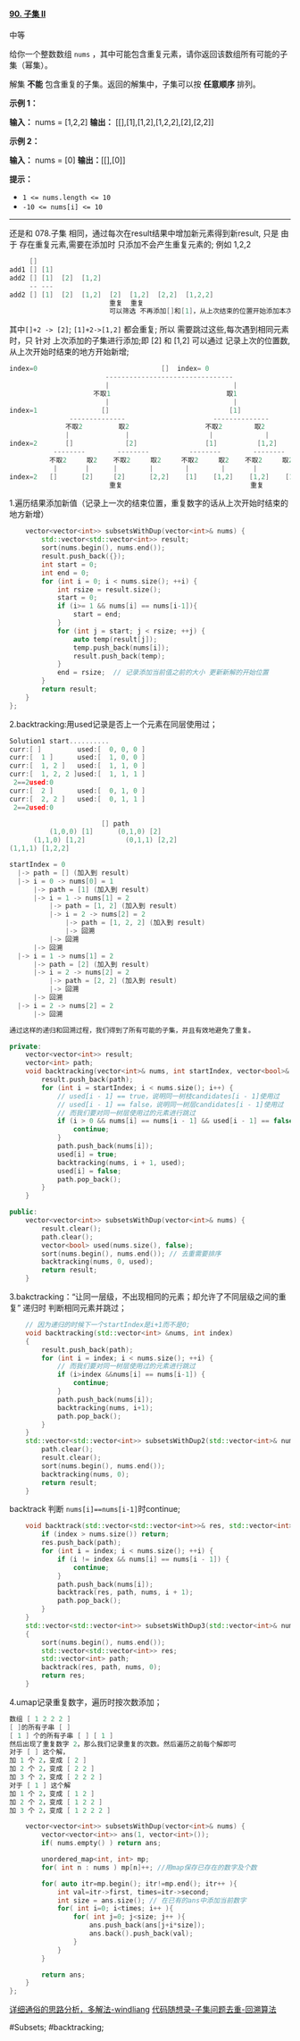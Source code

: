 #### [90. 子集 II](https://leetcode.cn/problems/subsets-ii/)

中等

给你一个整数数组 `nums` ，其中可能包含重复元素，请你返回该数组所有可能的子集（幂集）。

解集 **不能** 包含重复的子集。返回的解集中，子集可以按 **任意顺序** 排列。

**示例 1：**

**输入：** nums = [1,2,2]
**输出：** \[[],[1],[1,2],[1,2,2],[2],[2,2]\]

**示例 2：**

**输入：** nums = [0]
**输出：**\[[],[0]\]

**提示：**

- `1 <= nums.length <= 10`
- `-10 <= nums[i] <= 10`
---- ----
还是和 078.子集 相同，通过每次在result结果中增加新元素得到新result,
只是 由于 存在重复元素,需要在添加时 只添加不会产生重复元素的;
例如 1,2,2
```c
     []
add1 [] [1]
add2 [] [1]  [2]  [1,2]
     -- ---
add2 [] [1]  [2]  [1,2]  [2]  [1,2]  [2,2]  [1,2,2]
                         重复  重复
                         可以筛选 不再添加[]和[1]，从上次结束的位置开始添加本次的2
```
其中`[]+2 -> [2]`; `[1]+2->[1,2]` 都会重复;
所以 需要跳过这些,每次遇到相同元素时，只 针对 上次添加的子集进行添加;即 [2] 和 [1,2]
可以通过 记录上次的位置数,从上次开始时结束的地方开始新增;

```cpp
index=0                               []  index= 0
                        --------------------------------
                        |                               |
                     不取1                             取1
                        |                               |
index=1                []                              [1]
               --------------                      --------------
              不取2         取2                   不取2        取2
              |              |                    |             |
index=2       []             [2]                 [1]          [1,2]
           --------        --------          --------        --------
          不取2     取2    不取2     取2     不取2     取2    不取2     取2
           |       |      |        |        |        |       |        |
index=2   []      [2]     [2]      [2,2]    [1]    [1,2]    [1,2]    [1,2,2]
                         重复                                重复

```
1.遍历结果添加新值（记录上一次的结束位置，重复数字的话从上次开始时结束的地方新增）
```cpp
    vector<vector<int>> subsetsWithDup(vector<int>& nums) {
        std::vector<std::vector<int>> result;
        sort(nums.begin(), nums.end());
        result.push_back({});
        int start = 0;
        int end = 0;
        for (int i = 0; i < nums.size(); ++i) {
            int rsize = result.size();
            start = 0;
            if (i>= 1 && nums[i] == nums[i-1]){
                start = end;
            }
            for (int j = start; j < rsize; ++j) {
                auto temp(result[j]);
                temp.push_back(nums[i]);
                result.push_back(temp);
            }
            end = rsize;  // 记录添加当前值之前的大小 更新新解的开始位置
        }
        return result;
    }
};
```

2.backtracking:用used记录是否上一个元素在同层使用过；
```c
Solution1 start..........
curr:[ ]         used:[  0, 0, 0 ]
curr:[  1 ]      used:[  1, 0, 0 ]
curr:[  1, 2 ]   used:[  1, 1, 0 ]
curr:[  1, 2, 2 ]used:[  1, 1, 1 ]
 2==2used:0
curr:[  2 ]      used:[  0, 1, 0 ]
curr:[  2, 2 ]   used:[  0, 1, 1 ]
 2==2used:0

                       [] path
          (1,0,0) [1]      (0,1,0) [2]
      (1,1,0) [1,2]          (0,1,1) [2,2]
(1,1,1) [1,2,2]

startIndex = 0
  |-> path = [] (加入到 result)
  |-> i = 0 -> nums[0] = 1
      |-> path = [1] (加入到 result)
      |-> i = 1 -> nums[1] = 2
          |-> path = [1, 2] (加入到 result)
          |-> i = 2 -> nums[2] = 2
              |-> path = [1, 2, 2] (加入到 result)
              |-> 回溯
          |-> 回溯
      |-> 回溯
  |-> i = 1 -> nums[1] = 2
      |-> path = [2] (加入到 result)
      |-> i = 2 -> nums[2] = 2
          |-> path = [2, 2] (加入到 result)
          |-> 回溯
      |-> 回溯
  |-> i = 2 -> nums[2] = 2
      |-> 回溯

通过这样的递归和回溯过程，我们得到了所有可能的子集，并且有效地避免了重复。
```

```cpp
private:
    vector<vector<int>> result;
    vector<int> path;
    void backtracking(vector<int>& nums, int startIndex, vector<bool>& used) {
        result.push_back(path);
        for (int i = startIndex; i < nums.size(); i++) {
            // used[i - 1] == true，说明同一树枝candidates[i - 1]使用过
            // used[i - 1] == false，说明同一树层candidates[i - 1]使用过
            // 而我们要对同一树层使用过的元素进行跳过
            if (i > 0 && nums[i] == nums[i - 1] && used[i - 1] == false) {
                continue;
            }
            path.push_back(nums[i]);
            used[i] = true;
            backtracking(nums, i + 1, used);
            used[i] = false;
            path.pop_back();
        }
    }

public:
    vector<vector<int>> subsetsWithDup(vector<int>& nums) {
        result.clear();
        path.clear();
        vector<bool> used(nums.size(), false);
        sort(nums.begin(), nums.end()); // 去重需要排序
        backtracking(nums, 0, used);
        return result;
    }

```

3.bakctracking：“让同一层级，不出现相同的元素；却允许了不同层级之间的重复”
递归时 判断相同元素并跳过；
```cpp
    // 因为递归的时候下一个startIndex是i+1而不是0;
    void backtracking(std::vector<int> &nums, int index)
    {
        result.push_back(path);
        for (int i = index; i < nums.size(); ++i) {
            // 而我们要对同一树层使用过的元素进行跳过
            if (i>index &&nums[i] == nums[i-1]) {
                continue;
            }
            path.push_back(nums[i]);
            backtracking(nums, i+1);
            path.pop_back();
        }
    }
    std::vector<std::vector<int>> subsetsWithDup2(std::vector<int>& nums) {
        path.clear();
        result.clear();
        sort(nums.begin(), nums.end());
        backtracking(nums, 0);
        return result;
    }
```
backtrack 判断 `nums[i]==nums[i-1]`时continue;
```cpp
    void backtrack(std::vector<std::vector<int>>& res, std::vector<int>& path, std::vector<int>& nums, int index) {
        if (index > nums.size()) return;
        res.push_back(path);
        for (int i = index; i < nums.size(); ++i) {
            if (i != index && nums[i] == nums[i - 1]) {
                continue;
            }
            path.push_back(nums[i]);
            backtrack(res, path, nums, i + 1);
            path.pop_back();
        }
    }
    std::vector<std::vector<int>> subsetsWithDup3(std::vector<int>& nums)
    {
        sort(nums.begin(), nums.end());
        std::vector<std::vector<int>> res;
        std::vector<int> path;
        backtrack(res, path, nums, 0);
        return res;
    }
```

4.umap记录重复数字，遍历时按次数添加；
```c
数组 [ 1 2 2 2 ]
[ ]的所有子串 [ ]
[ 1 ] 个的所有子串 [ ] [ 1 ]
然后出现了重复数字 2，那么我们记录重复的次数。然后遍历之前每个解即可
对于 [ ] 这个解，
加 1 个 2，变成 [ 2 ]
加 2 个 2，变成 [ 2 2 ]
加 3 个 2，变成 [ 2 2 2 ]
对于 [ 1 ] 这个解
加 1 个 2，变成 [ 1 2 ]
加 2 个 2，变成 [ 1 2 2 ]
加 3 个 2，变成 [ 1 2 2 2 ]
```

```cpp
    vector<vector<int>> subsetsWithDup(vector<int>& nums) {
        vector<vector<int>> ans(1, vector<int>());
        if( nums.empty() ) return ans;

        unordered_map<int, int> mp;
        for( int n : nums ) mp[n]++; //用map保存已存在的数字及个数

        for( auto itr=mp.begin(); itr!=mp.end(); itr++ ){
            int val=itr->first, times=itr->second;
            int size = ans.size(); // 在已有的ans中添加当前数字
            for( int i=0; i<times; i++ ){
                for( int j=0; j<size; j++ ){
                    ans.push_back(ans[j+i*size]);
                    ans.back().push_back(val);
                }
            }
        }

        return ans;
    }
};
```

[详细通俗的思路分析，多解法-windliang](https://leetcode.cn/problems/subsets-ii/solutions/10090/xiang-xi-tong-su-de-si-lu-fen-xi-duo-jie-fa-by-19/)
[代码随想录-子集问题去重-回溯算法](https://leetcode.cn/problems/subsets-ii/solutions/690866/90-zi-ji-iiche-di-li-jie-zi-ji-wen-ti-ru-djmf/)

#Subsets; #backtracking;
